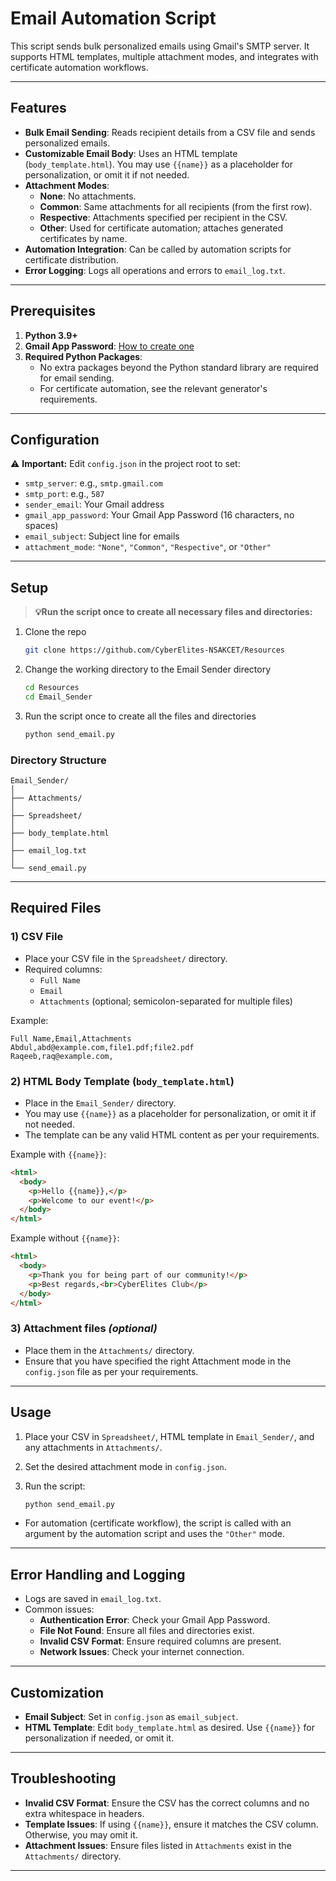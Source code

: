 # Email Automation Script

This script sends bulk personalized emails using Gmail's SMTP server. It supports HTML templates, multiple attachment modes, and integrates with certificate automation workflows.

---

## Features

- **Bulk Email Sending**: Reads recipient details from a CSV file and sends personalized emails.
- **Customizable Email Body**: Uses an HTML template (`body_template.html`). You may use `{{name}}` as a placeholder for personalization, or omit it if not needed.
- **Attachment Modes**:
  - **None**: No attachments.
  - **Common**: Same attachments for all recipients (from the first row).
  - **Respective**: Attachments specified per recipient in the CSV.
  - **Other**: Used for certificate automation; attaches generated certificates by name.
- **Automation Integration**: Can be called by automation scripts for certificate distribution.
- **Error Logging**: Logs all operations and errors to `email_log.txt`.

---

## Prerequisites

1. **Python 3.9+**
2. **Gmail App Password**: [How to create one](https://knowledge.workspace.google.com/kb/how-to-create-app-passwords-000009237)
3. **Required Python Packages**:  
   - No extra packages beyond the Python standard library are required for email sending.  
   - For certificate automation, see the relevant generator's requirements.

---

## Configuration

⚠️ **Important:** Edit `config.json` in the project root to set:

- `smtp_server`: e.g., `smtp.gmail.com`
- `smtp_port`: e.g., `587`
- `sender_email`: Your Gmail address
- `gmail_app_password`: Your Gmail App Password (16 characters, no spaces)
- `email_subject`: Subject line for emails
- `attachment_mode`: `"None"`, `"Common"`, `"Respective"`, or `"Other"`

---

## Setup

> **💡Run the script once to create all necessary files and directories:**

1) Clone the repo
   ```bash
   git clone https://github.com/CyberElites-NSAKCET/Resources 
   ```  
2) Change the working directory to the Email Sender directory
   ```bash
   cd Resources
   cd Email_Sender
   ```  
3) Run the script once to create all the files and directories 
    ```bash
    python send_email.py
    ```

### Directory Structure

```
Email_Sender/
│
├── Attachments/
│
├── Spreadsheet/
│
├── body_template.html
│
├── email_log.txt
│
└── send_email.py
```

---

## Required Files

### 1) CSV File

- Place your CSV file in the `Spreadsheet/` directory.
- Required columns:  
  - `Full Name`
  - `Email`
  - `Attachments` (optional; semicolon-separated for multiple files)

Example:
```csv
Full Name,Email,Attachments
Abdul,abd@example.com,file1.pdf;file2.pdf
Raqeeb,raq@example.com,
```

### 2) HTML Body Template (`body_template.html`)

- Place in the `Email_Sender/` directory.
- You may use `{{name}}` as a placeholder for personalization, or omit it if not needed.  
- The template can be any valid HTML content as per your requirements.

Example with `{{name}}`:
```html
<html>
  <body>
    <p>Hello {{name}},</p>
    <p>Welcome to our event!</p>
  </body>
</html>
```

Example without `{{name}}`:
```html
<html>
  <body>
    <p>Thank you for being part of our community!</p>
    <p>Best regards,<br>CyberElites Club</p>
  </body>
</html>
```

### 3) Attachment files *(optional)*
 - Place them in the `Attachments/` directory.
 - Ensure that you have specified the right Attachment mode in the `config.json` file as per your requirements.

---

## Usage

1. Place your CSV in `Spreadsheet/`, HTML template in `Email_Sender/`, and any attachments in `Attachments/`.
2. Set the desired attachment mode in `config.json`.
3. Run the script:

    ```bash
    python send_email.py
    ```

- For automation (certificate workflow), the script is called with an argument by the automation script and uses the `"Other"` mode.

---

## Error Handling and Logging

- Logs are saved in `email_log.txt`.
- Common issues:
  - **Authentication Error**: Check your Gmail App Password.
  - **File Not Found**: Ensure all files and directories exist.
  - **Invalid CSV Format**: Ensure required columns are present.
  - **Network Issues**: Check your internet connection.

---

## Customization

- **Email Subject**: Set in `config.json` as `email_subject`.
- **HTML Template**: Edit `body_template.html` as desired. Use `{{name}}` for personalization if needed, or omit it.

---

## Troubleshooting

- **Invalid CSV Format**: Ensure the CSV has the correct columns and no extra whitespace in headers.
- **Template Issues**: If using `{{name}}`, ensure it matches the CSV column. Otherwise, you may omit it.
- **Attachment Issues**: Ensure files listed in `Attachments` exist in the `Attachments/` directory.

---
